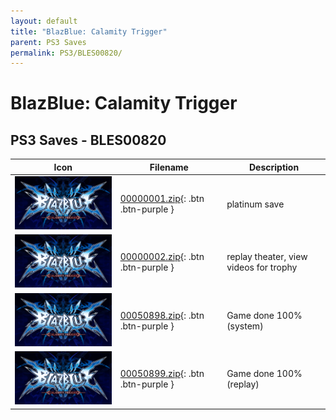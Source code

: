 ```yaml
---
layout: default
title: "BlazBlue: Calamity Trigger"
parent: PS3 Saves
permalink: PS3/BLES00820/
---
```

# BlazBlue: Calamity Trigger

## PS3 Saves - BLES00820

| Icon | Filename | Description |
|------|----------|-------------|
| ![BlazBlue: Calamity Trigger](ICON0.PNG) | [00000001.zip](00000001.zip){: .btn .btn-purple } | platinum save |
| ![BlazBlue: Calamity Trigger](ICON0.PNG) | [00000002.zip](00000002.zip){: .btn .btn-purple } | replay theater, view videos for trophy |
| ![BlazBlue: Calamity Trigger](ICON0.PNG) | [00050898.zip](00050898.zip){: .btn .btn-purple } | Game done 100% (system) |
| ![BlazBlue: Calamity Trigger](ICON0.PNG) | [00050899.zip](00050899.zip){: .btn .btn-purple } | Game done 100% (replay) |
